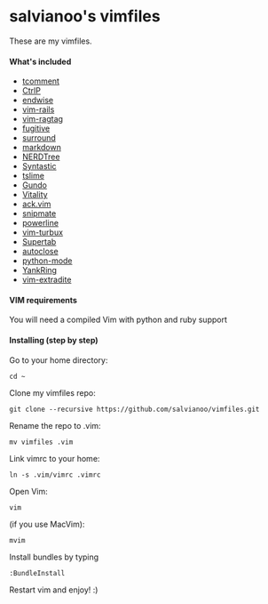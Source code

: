 salvianoo's vimfiles
========

These are my vimfiles. 

#### What's included

* [tcomment](https://github.com/tomtom/tcomment_vim)
* [CtrlP](https://github.com/kien/ctrlp.vim)
* [endwise](https://github.com/tpope/vim-endwise)
* [vim-rails](https://github.com/tpope/vim-rails)
* [vim-ragtag](https://github.com/tpope/vim-ragtag)
* [fugitive](https://github.com/tpope/vim-fugitive)
* [surround](https://github.com/tpope/vim-surround)
* [markdown](https://github.com/tpope/vim-markdown)
* [NERDTree](https://github.com/scrooloose/nerdtree)
* [Syntastic](https://github.com/scrooloose/syntastic)
* [tslime](https://github.com/jsl/tslime.vim)
* [Gundo](https://github.com/jsl/gundo.vim)
* [Vitality](https://github.com/jsl/vitality.vim)
* [ack.vim](https://github.com/mileszs/ack.vim)
* [snipmate](https://github.com/msanders/snipmate.vim)
* [powerline](https://github.com/Lokaltog/vim-powerline)
* [vim-turbux](https://github.com/jgdavey/vim-turbux)
* [Supertab](https://github.com/ervandex/supertab)
* [autoclose](https://github.com/Townk/vim-autoclose)
* [python-mode](https://github.com/klen/python-mode)
* [YankRing](https://github.com/vim-scripts/YankRing.vim)
* [vim-extradite](https://github.com/int3/vim-extradite)

#### VIM requirements

You will need a compiled Vim with python and ruby support

#### Installing (step by step)

Go to your home directory:

    cd ~

Clone my vimfiles repo:

    git clone --recursive https://github.com/salvianoo/vimfiles.git

Rename the repo to .vim:

    mv vimfiles .vim

Link vimrc to your home:

    ln -s .vim/vimrc .vimrc

Open Vim:

    vim

(if you use MacVim):

    mvim

Install bundles by typing
   
    :BundleInstall

Restart vim and enjoy! :)
